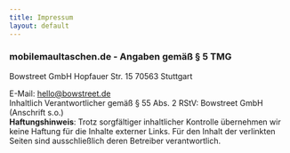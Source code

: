 ```yaml
---
title: Impressum
layout: default
---
```

### mobilemaultaschen.de - Angaben gemäß § 5 TMG

Bowstreet GmbH
Hopfauer Str. 15
70563 Stuttgart

E-Mail: hello@bowstreet.de
<br />
Inhaltlich Verantwortlicher gemäß § 55 Abs. 2 RStV: Bowstreet GmbH (Anschrift s.o.)
<br />
**Haftungshinweis**: Trotz sorgfältiger inhaltlicher Kontrolle übernehmen wir keine Haftung für die Inhalte externer Links. Für den Inhalt der verlinkten Seiten sind ausschließlich deren Betreiber verantwortlich. 
<br />